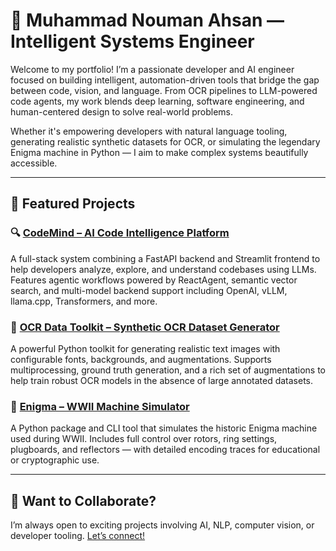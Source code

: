 # 🧠 Muhammad Nouman Ahsan — Intelligent Systems Engineer

Welcome to my portfolio! I’m a passionate developer and AI engineer focused on building intelligent, automation-driven tools that bridge the gap between code, vision, and language. From OCR pipelines to LLM-powered code agents, my work blends deep learning, software engineering, and human-centered design to solve real-world problems.

Whether it's empowering developers with natural language tooling, generating realistic synthetic datasets for OCR, or simulating the legendary Enigma machine in Python — I aim to make complex systems beautifully accessible.

---

## 🚀 Featured Projects

### 🔍 [CodeMind – AI Code Intelligence Platform](./projects/codemind.md)  
A full-stack system combining a FastAPI backend and Streamlit frontend to help developers analyze, explore, and understand codebases using LLMs. Features agentic workflows powered by ReactAgent, semantic vector search, and multi-model backend support including OpenAI, vLLM, llama.cpp, Transformers, and more.

### 🧾 [OCR Data Toolkit – Synthetic OCR Dataset Generator](./projects/ocr_data_toolkit.md)  
A powerful Python toolkit for generating realistic text images with configurable fonts, backgrounds, and augmentations. Supports multiprocessing, ground truth generation, and a rich set of augmentations to help train robust OCR models in the absence of large annotated datasets.

### 🔐 [Enigma – WWII Machine Simulator](./projects/enigma.md)  
A Python package and CLI tool that simulates the historic Enigma machine used during WWII. Includes full control over rotors, ring settings, plugboards, and reflectors — with detailed encoding traces for educational or cryptographic use.

---

## 💼 Want to Collaborate?

I’m always open to exciting projects involving AI, NLP, computer vision, or developer tooling. [Let’s connect!](mailto:naumanhsa965@gmail.com)
